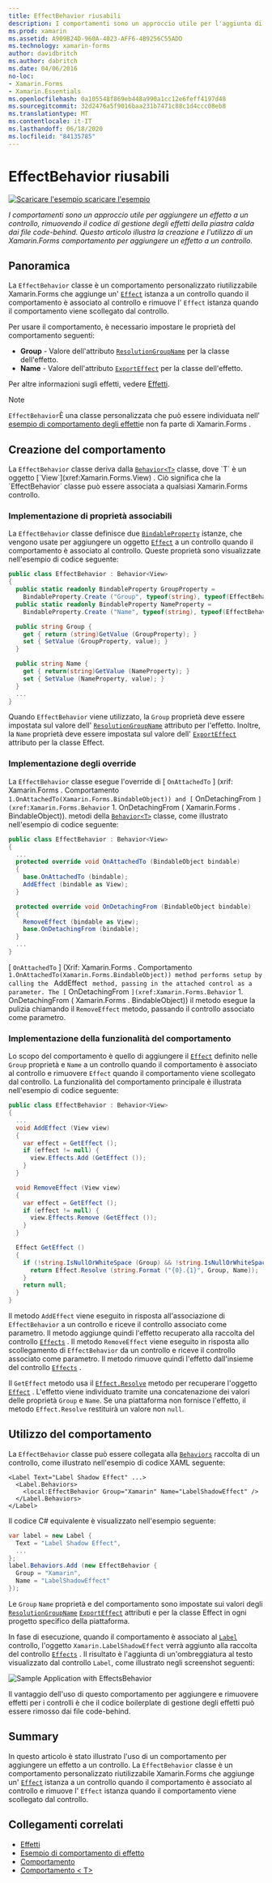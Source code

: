```yaml
---
title: EffectBehavior riusabili
description: I comportamenti sono un approccio utile per l'aggiunta di un effetto a un controllo e la rimozione del codice boilerplate di gestione degli effetti dai file code-behind. Questo articolo illustra la creazione e l'utilizzo di un Xamarin.Forms comportamento per aggiungere un effetto a un controllo.
ms.prod: xamarin
ms.assetid: A909B24D-960A-4023-AFF6-4B9256C55ADD
ms.technology: xamarin-forms
author: davidbritch
ms.author: dabritch
ms.date: 04/06/2016
no-loc:
- Xamarin.Forms
- Xamarin.Essentials
ms.openlocfilehash: 0a105548f869eb448a990a1cc12e6feff4197d48
ms.sourcegitcommit: 32d2476a5f9016baa231b7471c88c1d4ccc08eb8
ms.translationtype: MT
ms.contentlocale: it-IT
ms.lasthandoff: 06/18/2020
ms.locfileid: "84135785"
---
```

# <a name="reusable-effectbehavior"></a>EffectBehavior riusabili

[![Scaricare ](~/media/shared/download.png) l'esempio scaricare l'esempio](https://docs.microsoft.com/samples/xamarin/xamarin-forms-samples/behaviors-effectbehavior)

_I comportamenti sono un approccio utile per aggiungere un effetto a un controllo, rimuovendo il codice di gestione degli effetti della piastra calda dai file code-behind. Questo articolo illustra la creazione e l'utilizzo di un Xamarin.Forms comportamento per aggiungere un effetto a un controllo._

## <a name="overview"></a>Panoramica

La `EffectBehavior` classe è un comportamento personalizzato riutilizzabile Xamarin.Forms che aggiunge un' [`Effect`](xref:Xamarin.Forms.Effect) istanza a un controllo quando il comportamento è associato al controllo e rimuove l' `Effect` istanza quando il comportamento viene scollegato dal controllo.

Per usare il comportamento, è necessario impostare le proprietà del comportamento seguenti:

- **Group** - Valore dell'attributo [`ResolutionGroupName`](xref:Xamarin.Forms.ResolutionGroupNameAttribute) per la classe dell'effetto.
- **Name** - Valore dell'attributo [`ExportEffect`](xref:Xamarin.Forms.ExportEffectAttribute) per la classe dell'effetto.

Per altre informazioni sugli effetti, vedere [Effetti](~/xamarin-forms/app-fundamentals/effects/index.md).

> [!NOTE]
> `EffectBehavior`È una classe personalizzata che può essere individuata nell' [esempio di comportamento degli effetti](https://docs.microsoft.com/samples/xamarin/xamarin-forms-samples/behaviors-effectbehavior)e non fa parte di Xamarin.Forms .

## <a name="creating-the-behavior"></a>Creazione del comportamento

La `EffectBehavior` classe deriva dalla [`Behavior<T>`](xref:Xamarin.Forms.Behavior`1) classe, dove `T` è un oggetto [`View`](xref:Xamarin.Forms.View) . Ciò significa che la `EffectBehavior` classe può essere associata a qualsiasi Xamarin.Forms controllo.

### <a name="implementing-bindable-properties"></a>Implementazione di proprietà associabili

La `EffectBehavior` classe definisce due [`BindableProperty`](xref:Xamarin.Forms.BindableProperty) istanze, che vengono usate per aggiungere un oggetto [`Effect`](xref:Xamarin.Forms.Effect) a un controllo quando il comportamento è associato al controllo. Queste proprietà sono visualizzate nell'esempio di codice seguente:

```csharp
public class EffectBehavior : Behavior<View>
{
  public static readonly BindableProperty GroupProperty =
    BindableProperty.Create ("Group", typeof(string), typeof(EffectBehavior), null);
  public static readonly BindableProperty NameProperty =
    BindableProperty.Create ("Name", typeof(string), typeof(EffectBehavior), null);

  public string Group {
    get { return (string)GetValue (GroupProperty); }
    set { SetValue (GroupProperty, value); }
  }

  public string Name {
    get { return(string)GetValue (NameProperty); }
    set { SetValue (NameProperty, value); }
  }
  ...
}
```

Quando `EffectBehavior` viene utilizzato, la `Group` proprietà deve essere impostata sul valore dell' [`ResolutionGroupName`](xref:Xamarin.Forms.ResolutionGroupNameAttribute) attributo per l'effetto. Inoltre, la `Name` proprietà deve essere impostata sul valore dell' [`ExportEffect`](xref:Xamarin.Forms.ExportEffectAttribute) attributo per la classe Effect.

### <a name="implementing-the-overrides"></a>Implementazione degli override

La `EffectBehavior` classe esegue l'override di [ `OnAttachedTo` ] (xrif: Xamarin.Forms . Comportamento `1.OnAttachedTo(Xamarin.Forms.BindableObject)) and [` OnDetachingFrom `](xref:Xamarin.Forms.Behavior` 1. OnDetachingFrom ( Xamarin.Forms . BindableObject)). metodi della [`Behavior<T>`](xref:Xamarin.Forms.Behavior`1) classe, come illustrato nell'esempio di codice seguente:

```csharp
public class EffectBehavior : Behavior<View>
{
  ...
  protected override void OnAttachedTo (BindableObject bindable)
  {
    base.OnAttachedTo (bindable);
    AddEffect (bindable as View);
  }

  protected override void OnDetachingFrom (BindableObject bindable)
  {
    RemoveEffect (bindable as View);
    base.OnDetachingFrom (bindable);
  }
  ...
}
```

[ `OnAttachedTo` ] (Xrif: Xamarin.Forms . Comportamento `1.OnAttachedTo(Xamarin.Forms.BindableObject)) method performs setup by calling the ` AddEffect ` method, passing in the attached control as a parameter. The [` OnDetachingFrom `](xref:Xamarin.Forms.Behavior` 1. OnDetachingFrom ( Xamarin.Forms . BindableObject)) il metodo esegue la pulizia chiamando il `RemoveEffect` metodo, passando il controllo associato come parametro.

### <a name="implementing-the-behavior-functionality"></a>Implementazione della funzionalità del comportamento

Lo scopo del comportamento è quello di aggiungere il [`Effect`](xref:Xamarin.Forms.Effect) definito nelle `Group` proprietà e `Name` a un controllo quando il comportamento è associato al controllo e rimuovere `Effect` quando il comportamento viene scollegato dal controllo. La funzionalità del comportamento principale è illustrata nell'esempio di codice seguente:

```csharp
public class EffectBehavior : Behavior<View>
{
  ...
  void AddEffect (View view)
  {
    var effect = GetEffect ();
    if (effect != null) {
      view.Effects.Add (GetEffect ());
    }
  }

  void RemoveEffect (View view)
  {
    var effect = GetEffect ();
    if (effect != null) {
      view.Effects.Remove (GetEffect ());
    }
  }

  Effect GetEffect ()
  {
    if (!string.IsNullOrWhiteSpace (Group) && !string.IsNullOrWhiteSpace (Name)) {
      return Effect.Resolve (string.Format ("{0}.{1}", Group, Name));
    }
    return null;
  }
}
```

Il metodo `AddEffect` viene eseguito in risposta all'associazione di `EffectBehavior` a un controllo e riceve il controllo associato come parametro. Il metodo aggiunge quindi l'effetto recuperato alla raccolta del controllo [`Effects`](xref:Xamarin.Forms.Element.Effects) . Il metodo `RemoveEffect` viene eseguito in risposta allo scollegamento di `EffectBehavior` da un controllo e riceve il controllo associato come parametro. Il metodo rimuove quindi l'effetto dall'insieme del controllo [`Effects`](xref:Xamarin.Forms.Element.Effects) .

Il `GetEffect` metodo usa il [`Effect.Resolve`](xref:Xamarin.Forms.Effect.Resolve(System.String)) metodo per recuperare l'oggetto [`Effect`](xref:Xamarin.Forms.Effect) . L'effetto viene individuato tramite una concatenazione dei valori delle proprietà `Group` e `Name`. Se una piattaforma non fornisce l'effetto, il metodo `Effect.Resolve` restituirà un valore non `null`.

## <a name="consuming-the-behavior"></a>Utilizzo del comportamento

La `EffectBehavior` classe può essere collegata alla [`Behaviors`](xref:Xamarin.Forms.VisualElement.Behaviors) raccolta di un controllo, come illustrato nell'esempio di codice XAML seguente:

```xaml
<Label Text="Label Shadow Effect" ...>
  <Label.Behaviors>
    <local:EffectBehavior Group="Xamarin" Name="LabelShadowEffect" />
  </Label.Behaviors>
</Label>
```

Il codice C# equivalente è visualizzato nell'esempio seguente:

```csharp
var label = new Label {
  Text = "Label Shadow Effect",
  ...
};
label.Behaviors.Add (new EffectBehavior {
  Group = "Xamarin",
  Name = "LabelShadowEffect"
});
```

Le `Group` `Name` proprietà e del comportamento sono impostate sui valori degli [`ResolutionGroupName`](xref:Xamarin.Forms.ResolutionGroupNameAttribute) [`ExportEffect`](xref:Xamarin.Forms.ExportEffectAttribute) attributi e per la classe Effect in ogni progetto specifico della piattaforma.

In fase di esecuzione, quando il comportamento è associato al [`Label`](xref:Xamarin.Forms.Label) controllo, l'oggetto `Xamarin.LabelShadowEffect` verrà aggiunto alla raccolta del controllo [`Effects`](xref:Xamarin.Forms.Element.Effects) . Il risultato è l'aggiunta di un'ombreggiatura al testo visualizzato dal controllo `Label`, come illustrato negli screenshot seguenti:

![](effect-behavior-images/screenshots.png "Sample Application with EffectsBehavior")

Il vantaggio dell'uso di questo comportamento per aggiungere e rimuovere effetti per i controlli è che il codice boilerplate di gestione degli effetti può essere rimosso dai file code-behind.

## <a name="summary"></a>Summary

In questo articolo è stato illustrato l'uso di un comportamento per aggiungere un effetto a un controllo. La `EffectBehavior` classe è un comportamento personalizzato riutilizzabile Xamarin.Forms che aggiunge un' [`Effect`](xref:Xamarin.Forms.Effect) istanza a un controllo quando il comportamento è associato al controllo e rimuove l' `Effect` istanza quando il comportamento viene scollegato dal controllo.

## <a name="related-links"></a>Collegamenti correlati

- [Effetti](~/xamarin-forms/app-fundamentals/effects/index.md)
- [Esempio di comportamento di effetto](https://docs.microsoft.com/samples/xamarin/xamarin-forms-samples/behaviors-effectbehavior)
- [Comportamento](xref:Xamarin.Forms.Behavior)
- [Comportamento &lt; T&gt;](xref:Xamarin.Forms.Behavior`1)
